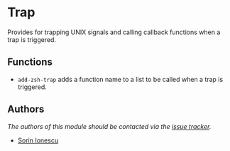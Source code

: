 Trap
====

Provides for trapping UNIX signals and calling callback functions when a trap
is triggered.

Functions
---------

  - `add-zsh-trap` adds a function name to a list to be called when a trap is
    triggered.

Authors
-------

*The authors of this module should be contacted via the [issue tracker][1].*

  - [Sorin Ionescu](https://github.com/sorin-ionescu)

[1]: https://github.com/sorin-ionescu/oh-my-zsh/issues

